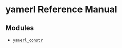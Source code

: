 # yamerl Reference Manual

## Modules

* [`yamerl_constr`](reference-manual/module-yamerl_constr.md)
